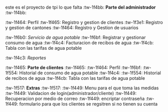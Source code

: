 este es el proyecto de tpi
lo que falta
:tw-1f4bb: **Parte del administrador**  :tw-1f4bb:

:tw-1f464: Perfil
:tw-1f465: Registro y gestion de clientes
:tw-1f3e1: Registro y gestion de cantones
:tw-1f464: Registro y Gestion de usuarios

:tw-1f6b0: *Servicio de agua potable*
:tw-1f6bf: Registrar y gestionar consumo de agua
:tw-1f4c4: Facturacion de recibos de agua
:tw-1f4cb: Tabla con las tarifas de agua potable

:tw-1f4c3: *Reportes*

:tw-1f465: **Parte de clientes** :tw-1f465:
:tw-1f464: Perfil
:tw-1f6bf: :tw-1f554: Historial de consumo de agua potable
:tw-1f4c4: :tw-1f554: Historial de recibos de agua
:tw-1f4cb: Tabla con las tarifas de agua potable

:tw-1f517: **Extras** :tw-1f517:
:tw-1f449: Menu para el que toma las medidas
:tw-1f449: Validacion de login(administrador/cliente)
:tw-1f449: Recuperacion por medio de correo
:tw-1f449: encriptar contraseña
:tw-1f449: formulario para que los clientes se regsitren si no tienen su cuenta
